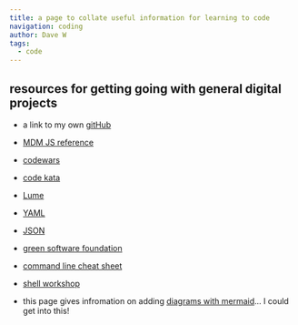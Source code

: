 ```yaml
---
title: a page to collate useful information for learning to code
navigation: coding
author: Dave W
tags:
  - code
---
```



## resources for getting going with general digital projects
 * a link to my own [gitHub](https://github.com/WolfieKnee/)
 * [MDM JS reference](https://developer.mozilla.org/en-US/docs/Web/JavaScript)
 * [codewars](https://www.codewars.com/)
 * [code kata](http://codekata.com/)
 * [Lume](https://lume.land/docs/getting-started/your-first-page/)
 * [YAML](https://yaml.org/)
 * [JSON](https://www.json.org/) 
 * [green software foundation](https://greensoftware.foundation/)

* [command line cheat sheet](https://www.git-tower.com/blog/command-line-cheat-sheet/)
* [shell workshop](https://www.udacity.com/course/shell-workshop--ud206)

* this page gives infromation on adding [diagrams with mermaid](https://github.blog/2022-02-14-include-diagrams-markdown-files-mermaid/)... I could get into this!
